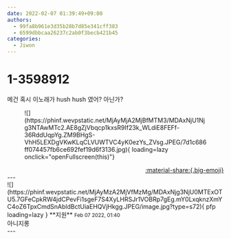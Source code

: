 ```yaml
---
date: 2022-02-07 01:39:49+09:00
authors:
  - 99fa8b961e3d35b28b7d85e341cff383
  - 6599dbbcaa26237c2ab0f3becb421b45
categories:
  - Jiwon
---
```


# 1-3598912

<div class="post-container" markdown="1">
<div class="content-container md-sidebar__scrollwrap" markdown="1">

메건 혹시 이노래가 hush hush 였어? 아닌가?
<figure markdown="1">
![](https://phinf.wevpstatic.net/MjAyMjA2MjBfMTM3/MDAxNjU1Njg3NTAwMTc2.AE8gZjVbqcp1kxsR9If23k_WLdiE8FEFf-36RddUqpYg.ZM9BHgS-VhH5LEXDgVKwKLqCLVUWTVC4yK0ezYs_ZVsg.JPEG/7d1c686ff074457fb6ce692fef19d6f3136.jpg){ loading=lazy onclick="openFullscreen(this)"}
</figure>


</div>
</div>

<div style="text-align: right;" markdown="1">
<a href="https://weverse.io/fromis9/fanpost/1-3598912" style="text-align: right;">:material-share:{.big-emoji}</a>
</div>
---

<div class="comments-container md-sidebar__scrollwrap" markdown="1">
<div class="comment" markdown="1">
<div class='id-container' markdown="1">
![](https://phinf.wevpstatic.net/MjAyMzA2MjVfMzMg/MDAxNjg3NjU0MTExOTU5.7GFeCpkRW4jdCPevFi1sgeF7S4XyLHRSJr1VOBRp7gEg.mY0LxqknzXmYC4oZ6TpxCmdSnAbldBctUiaEHQVjHkgg.JPEG/image.jpg?type=s72){ pfp loading=lazy }
**<span class="artist">지원</span>** <small>Feb 07 2022, 01:40</small><br>
</div>
<div class='comment-body' markdown="1">
아니지롱
</div>
</div>
</div>
---
